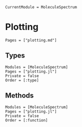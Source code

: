 ```@meta
CurrentModule = MoleculeSpectrum
```

# Plotting

```@index
Pages = ["plotting.md"]
```

## Types
```@autodocs
Modules = [MoleculeSpectrum]
Pages = ["plotting.jl"]
Private = false
Order = [:type]
```

## Methods
```@autodocs
Modules = [MoleculeSpectrum]
Pages = ["plotting.jl"]
Private = false
Order = [:function]
```